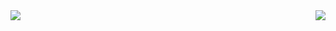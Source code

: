 <img src="https://github-readme-stats.vercel.app/api?username=lexusalex&theme=graywhite&show_icons=true">
<img align="right" src="https://github-readme-stats.vercel.app/api/top-langs/?username=lexusalex&show_icons=true&&langs_count=6&theme=radical&hide_border=true&&count_private=true&include_all_commits=true" /> 
